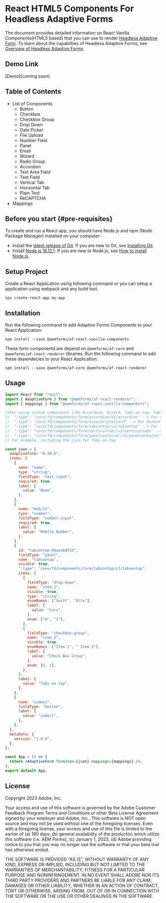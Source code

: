 # React HTML5 Components For Headless Adaptive Forms

The document provides detailed information on React Vanilla Components(HTML5 based) that you can use to render [Headless Adaptive Form](https://experienceleague.adobe.com/docs/experience-manager-headless-adaptive-forms/using/overview.html?lang=en). To learn about the capabilties of Headless Adaptive Forms, see [Overview of Headless Adaptive Forms](https://experienceleague.adobe.com/docs/experience-manager-headless-adaptive-forms/using/overview.html?lang=en)

## Demo Link

[Demo](coming soon)

## Table of Contents

- List of Components
  - Button
  - Checkbox
  - Checkbox Group
  - Drop Down
  - Date Picker
  - File Upload
  - Number Field
  - Panel
  - Email
  - Wizard
  - Radio Group
  - Accordion
  - Text Area Field
  - Text Field
  - Vertical Tab
  - Horizontal Tab
  - Plain Text
  - ReCAPTCHA
- Mappings

## Before you start {#pre-requisites}

To create and run a React app, you should have Node.js and npm (Node Package Manager) installed on your computer:

- Install the [latest release of Git](https://git-scm.com/downloads). If you are new to Git, see [Installing Git](https://git-scm.com/book/en/v2/Getting-Started-Installing-Git).
- Install [Node.js 18.12.1](https://nodejs.org/en/download/). If you are new to Node.js, see [How to install Node.js](https://nodejs.dev/en/learn/how-to-install-nodejs).

## Setup Project

Create a React Application using following command or you can setup a application using webpack and any build tool.

```
npx create-react-app my-app
```

## Installation

Run the following command to add Adaptive Forms Components to your React Application:

```
npm install --save @aemforms/af-react-vanilla-components

```

These form components are depend on `@aemforms/af-core` and `@aemforms/af-react-renderer` libraries. Run the following command to add these dependecies to your React Application:

```
npm install --save @aemforms/af-core @aemforms/af-react-renderer

```

## Usage

```jsx
import React from "react";
import { AdaptiveForm } from "@aemforms/af-react-renderer";
import { mappings } from "@aemforms/af-react-vanilla-components";

//For using custom components like Accordion, Wizard, Tabs-on-top, Tabs-on-left, Panel, one has to include following property in their json -:
//  ":type": "core/fd/components/form/accordion/v1/accordion" --> For Accordion
//  ":type": "core/fd/components/form/wizard/v1/wizard" --> For Wizard
//  ":type": "core/fd/components/form/tabsontop/v1/tabsontop" --> For Tabs-on-top
//  ":type": "core/fd/components/form/verticaltabs/v1/verticaltabs" --> For Tabs-on-left
//  ":type": "core/fd/components/form/panelcontainer/v1/panelcontainer" --> For Panel
// For example, including the json for Tabs-on-top

const json = {
  adaptiveform: "0.10.0",
  items: [
    {
      name: "name",
      type: "string",
      fieldType: "text-input",
      required: true,
      label: {
        value: "Name",
      },
    },
    {
      name: "mobile",
      type: "number",
      fieldType: "number-input",
      required: true,
      label: {
        value: "Mobile Number",
      },
    },
    {
      id: "tabsontop-86aea6d533",
      fieldType: "panel",
      name: "tabsontop",
      visible: true,
      ":type": "core/fd/components/form/tabsontop/v1/tabsontop",
      items: [
        {
          fieldType: "drop-down",
          name: "item_1",
          visible: true,
          type: "string",
          enumNames: ["Swift", "Alto"],
          label: {
            value: "Cars",
          },
          enum: ["0", "1"],
        },
        {
          fieldType: "checkbox-group",
          name: "item_2",
          visible: true,
          enumNames: ["Item 1", " Item 2"],
          label: {
            value: "Check Box Group",
          },
          enum: [0, 1],
        },
      ],
      label: {
        value: "Tabs on top",
      },
    },
    {
      name: "submit",
      fieldType: "button",
      label: {
        value: "submit",
      },
    },
  ],
  metadata: {
    version: "1.0.0",
  },
};

const App = () => {
  return <AdaptiveForm formJson={json} mappings={mappings} />;
};
export default App;
```

## License

Copyright 2023 Adobe, Inc.

Your access and use of this software is governed by the Adobe Customer Feedback Program Terms and Conditions or other Beta License Agreement signed by your employer and Adobe, Inc.. This software is NOT open source and may not be used without one of the foregoing licenses. Even with a foregoing license, your access and use of this file is limited to the earlier of (a) 180 days, (b) general availability of the product(s) which utilize this software (i.e. AEM Forms), (c) January 1, 2023, (d) Adobe providing notice to you that you may no longer use the software or that your beta trial has otherwise ended.

THE SOFTWARE IS PROVIDED "AS IS", WITHOUT WARRANTY OF ANY KIND, EXPRESS OR IMPLIED, INCLUDING BUT NOT LIMITED TO THE WARRANTIES OF MERCHANTABILITY, FITNESS FOR A PARTICULAR PURPOSE AND NONINFRINGEMENT. IN NO EVENT SHALL ADOBE NOR ITS THIRD PARTY PROVIDERS AND PARTNERS BE LIABLE FOR ANY CLAIM, DAMAGES OR OTHER LIABILITY, WHETHER IN AN ACTION OF CONTRACT, TORT OR OTHERWISE, ARISING FROM, OUT OF OR IN CONNECTION WITH THE SOFTWARE OR THE USE OR OTHER DEALINGS IN THE SOFTWARE.
